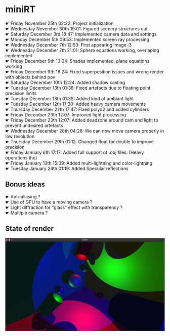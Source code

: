 # miniRT
☛ Friday November 25th 02:22: Project initialization
<br />☛ Wednesday November 30th 19:01: Figured scenery structures out
<br />☛ Saturday December 3rd 18:47: Implemented camera data and settings
<br />☛ Monday December 5th 09:53: Implemented screen ray processing
<br />☛ Wednesday December 7th 12:53: First appearing image :3
<br />☛ Wednesday December 7th 21:01: Sphere equations working, overlaping implemented
<br />☛ Friday December 9th 13:04: Shades implemented, plane equations working
<br />☛ Friday December 9th 18:24: Fixed superposition issues and wrong render with objects behind pov
<br />☛ Saturday December 10th 12:24: Added shadow casting
<br />☛ Tuesday December 13th 01:38: Fixed artefacts due to floating point precision limits
<br />☛ Tuesday December 13th 01:39: Added kind of ambiant light
<br />☛ Tuesday December 12th 17:30: Added heavy camera movements
<br />☛ Thursday December 22th 17:47: Fixed polyd2 and added cylinders
<br />☛ Friday December 23th 12:07: Improved light processing
<br />☛ Friday December 23th 12:07: Added deadzone around cam and light to prevent undesired artefacts
<br />☛ Wednesday December 28th 04:28: We can now move camera properly in low resolution
<br />☛ Thursday December 29th 01:12: Changed float for double to improve precision
<br />☛	Friday January 6th 17:17: Added full support of .obj files. (Heavy operations tho)
<br />☛	Friday January 13th 15:09: Added multi-lightning and color-lightning
<br />☛ Tuesday January 24th 01:19: Added Specular reflections
## Bonus ideas
☛ Anti-aliasing ?
<br />☛ Use of GPU to have a moving camera ?
<br />☛ Light diffraction for "glass" effect with transparency ?
<br />☛ Multiple camera ?
## State of render
![Alt text](render.png?raw=true "Render")
